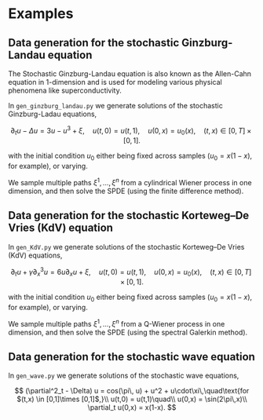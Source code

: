 # Examples

## Data generation for the stochastic Ginzburg-Landau equation

The Stochastic Ginzburg-Landau equation is also known as the Allen-Cahn equation in 1-dimension and is used for modeling various physical phenomena like superconductivity.

In `gen_ginzburg_landau.py` we generate solutions of the stochastic Ginzburg-Ladau equations,

$$
\partial_t u - \Delta u = 3u -u^3 + \xi, \quad
    u(t,0) = u(t,1), \quad
    u(0,x) = u_0(x), \quad 
    (t,x)\in [0,T] \times [0,1].
$$

with the initial condition $u_0$ either being fixed across samples ($u_0=x(1-x)$, for example), or varying.

We sample multiple paths $\xi^1, \ldots, \xi^n$ from a cylindrical Wiener process in one dimension, and then solve the SPDE (using the finite difference method).

## Data generation for the stochastic Korteweg–De Vries (KdV) equation

In `gen_KdV.py` we generate solutions of the stochastic Korteweg–De Vries (KdV) equations,

$$
\partial_t u + \gamma \partial_x^3 u = 6u \partial_x u + \xi,\quad
    u(t,0) = u(t,1), \quad
    u(0,x) = u_0(x), \quad 
    (t,x)\in [0,T] \times [0,1].
$$

with the initial condition $u_0$ either being fixed across samples ($u_0=x(1-x)$, for example), or varying.

We sample multiple paths $\xi^1, \ldots, \xi^n$ from a Q-Wiener process in one dimension, and then solve the SPDE (using the spectral Galerkin method).

## Data generation for the stochastic wave equation

In `gen_wave.py` we generate solutions of the stochastic wave equations,

$$
(\partial^2_t - \Delta) u = cos(\pi\, u) + u^2 + u\cdot\xi\,\quad\text{for $(t,x) \in [0,1]\times [0,1]$,}\\
u(t,0) = u(t,1)\quad\\
u(0,x) = \sin(2\pi\,x)\\
\partial_t u(0,x) = x(1-x).
$$
